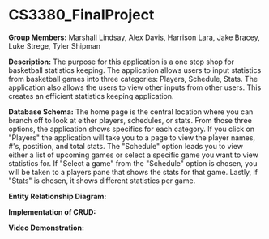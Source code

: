 # CS3380_FinalProject

**Group Members:** Marshall Lindsay, Alex Davis, Harrison Lara, Jake Bracey, Luke Strege, Tyler Shipman

**Description:**
The purpose for this application is a one stop shop for basketball statistics keeping. The application allows users to input statistics from basketball games into three categories: Players, Schedule, Stats. The application also allows the users to view other inputs from other users. This creates an efficient statistics keeping application.  

**Database Schema:**
The home page is the central location where you can branch off to look at either players, schedules, or stats. From those three options, the application shows specifics for each category. If you click on "Players" the application will take you to a page to view the player names, #'s, postition, and total stats. The "Schedule" option leads you to view either a list of upcoming games or select a specific game you want to view statistics for. If "Select a game" from the "Schedule" option is chosen, you will be taken to a players pane that shows the stats for that game. Lastly, if "Stats" is chosen, it shows different statistics per game.

**Entity Relationship Diagram:**


**Implementation of CRUD:**

**Video Demonstration:**
